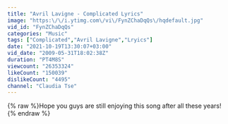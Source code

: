 ```yaml
---
title: "Avril Lavigne - Complicated Lyrics"
image: "https:\/\/i.ytimg.com\/vi\/FynZChaDqQs\/hqdefault.jpg"
vid_id: "FynZChaDqQs"
categories: "Music"
tags: ["Complicated","Avril Lavigne","Lryics"]
date: "2021-10-19T13:30:07+03:00"
vid_date: "2009-05-31T18:02:38Z"
duration: "PT4M8S"
viewcount: "26353324"
likeCount: "150039"
dislikeCount: "4495"
channel: "Claudia Tse"
---
```

{% raw %}Hope you guys are still enjoying this song after all these years!{% endraw %}
